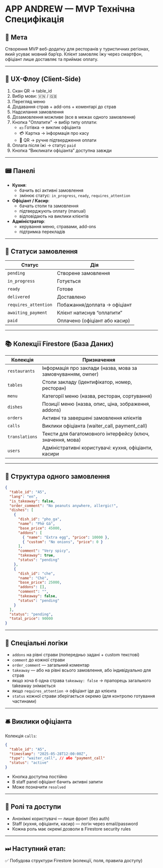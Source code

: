 # APP ANDREW — MVP Технічна Специфікація

## 🎯 Мета

Створення MVP веб-додатку для ресторанів у туристичних регіонах, який усуває мовний бар’єр. Клієнт замовляє їжу через смартфон, офіціант лише доставляє та приймає оплату.

---

## 📱 UX-Флоу (Client-Side)

1. Скан QR → table_id
2. Вибір мови: 🇻🇳 / 🇬🇧
3. Перегляд меню
4. Додавання страв + add-ons + коментарі до страв
5. Надсилання замовлення
6. Дозамовлення можливе (все в межах одного замовлення)
7. Кнопка "Оплатити" → вибір типу оплати:
   - 💵 Готівка → виклик офіціанта
   - 💳 Картка → інформація про касу
   - 📲 QR → ручне підтвердження оплати
8. Оплата після їжі → статус `paid`
9. Кнопка “Викликати офіціанта” доступна завжди

---

## 📟 Панелі

- **Кухня**:
  - бачить всі активні замовлення
  - змінює статус: `in_progress`, `ready`, `requires_attention`
- **Офіціант / Касир**:
  - бачать столи та замовлення
  - підтверджують оплату (manual)
  - відповідають на виклики клієнтів
- **Адміністратор**:
  - керування меню, стравами, add-ons
  - підтримка перекладів

---

## 🔄 Статуси замовлення

| Статус               | Дія                           |
| -------------------- | ----------------------------- |
| `pending`            | Створене замовлення           |
| `in_progress`        | Готується                     |
| `ready`              | Готове                        |
| `delivered`          | Доставлено                    |
| `requires_attention` | Побажання/доплата → офіціант  |
| `awaiting_payment`   | Клієнт натиснув “оплатити”    |
| `paid`               | Оплачено (офіціант або касир) |

---

## 📚 Колекції Firestore (База Даних)

| Колекція       | Призначення                                                   |
|----------------|----------------------------------------------------------------|
| `restaurants`  | Інформація про заклади (назва, мова за замовчуванням, owner)  |
| `tables`       | Столи закладу (ідентифікатор, номер, ресторан)                |
| `menu`         | Категорії меню (назва, ресторан, сортування)                  |
| `dishes`       | Позиції меню (назва, опис, ціна, зображення, addons)          |
| `orders`       | Активні та завершені замовлення клієнтів                      |
| `calls`        | Виклики офіціанта (waiter_call, payment_call)                 |
| `translations` | Тексти для багатомовного інтерфейсу (ключ, значення, мова)    |
| `users`        | Адміністративні користувачі: кухня, офіціанти, касири         |

---

## 🧾 Структура одного замовлення

```json
{
  "table_id": "A5",
  "lang": "en",
  "is_takeaway": false,
  "order_comment": "No peanuts anywhere, allergic!",
  "dishes": [
    {
      "dish_id": "pho_ga",
      "name": "Phở Gà",
      "base_price": 45000,
      "addons": [
        { "name": "Extra egg", "price": 10000 },
        { "custom": "No onions", "price": 0 }
      ],
      "comment": "Very spicy",
      "takeaway": true,
      "status": "pending"
    },
    {
      "dish_id": "che",
      "name": "Chè",
      "base_price": 25000,
      "addons": [],
      "comment": "",
      "takeaway": false,
      "status": "pending"
    }
  ],
  "status": "pending",
  "total_price": 90000
}
```

---

## 🧠 Спеціальні логіки

- `addons` на рівні страви (попередньо задані + custom текстові)
- `comment` до кожної страви
- `order_comment` — загальний коментар
- `takeaway` — або на рівні всього замовлення, або індивідуально для страв
- якщо хоча б одна страва `takeaway: false` → прапорець загального takeaway знімається
- якщо `requires_attention` → офіціант іде до клієнта
- `status` кожної страви зберігається окремо (для контролю готування частинами)

---

## 🛎️ Виклики офіціанта

Колекція `calls`:

```json
{
  "table_id": "A5",
  "timestamp": "2025-05-28T12:00:00Z",
  "type": "waiter_call", // або "payment_call"
  "status": "active"
}
```

- Кнопка доступна постійно
- В staff panel офіціант бачить активні запити
- Може позначити `resolved`

---

## 🔐 Ролі та доступи

- Анонімні користувачі — лише фронт (без auth)
- Staff (кухня, офіціанти, касир) — логін через email/password
- Кожна роль має окремі дозволи в Firestore security rules

---

## ⏭ Наступний етап:

✅ Побудова структури Firestore (колекції, поля, правила доступу)
